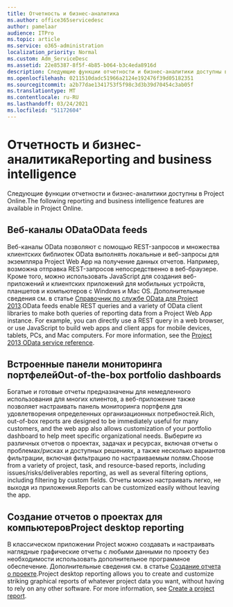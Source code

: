 ```yaml
---
title: Отчетность и бизнес-аналитика
ms.author: office365servicedesc
author: pamelaar
audience: ITPro
ms.topic: article
ms.service: o365-administration
localization_priority: Normal
ms.custom: Adm_ServiceDesc
ms.assetid: 22e85387-8f5f-4b85-b064-b3c4eda8916d
description: Следующие функции отчетности и бизнес-аналитики доступны в Project Online.
ms.openlocfilehash: 0211510dadc51966a2124e192476f39d05182351
ms.sourcegitcommit: a2b77dae1341753f5f98c3d3b39d70454c3ab05f
ms.translationtype: MT
ms.contentlocale: ru-RU
ms.lasthandoff: 03/24/2021
ms.locfileid: "51172604"
---
```

# <a name="reporting-and-business-intelligence"></a><span data-ttu-id="fdbd1-103">Отчетность и бизнес-аналитика</span><span class="sxs-lookup"><span data-stu-id="fdbd1-103">Reporting and business intelligence</span></span>

<span data-ttu-id="fdbd1-104">Следующие функции отчетности и бизнес-аналитики доступны в Project Online.</span><span class="sxs-lookup"><span data-stu-id="fdbd1-104">The following reporting and business intelligence features are available in Project Online.</span></span>
  
## <a name="odata-feeds"></a><span data-ttu-id="fdbd1-105">Веб-каналы OData</span><span class="sxs-lookup"><span data-stu-id="fdbd1-105">OData feeds</span></span>

<span data-ttu-id="fdbd1-p101">Веб-каналы OData позволяют с помощью REST-запросов и множества клиентских библиотек OData выполнять локальные и веб-запросы для экземпляра Project Web App на получение данных отчетов. Например, возможна отправка REST-запросов непосредственно в веб-браузере. Кроме того, можно использовать JavaScript для создания веб-приложений и клиентских приложений для мобильных устройств, планшетов и компьютеров с Windows и Mac OS. Дополнительные сведения см. в статье [Справочник по службе OData для Project 2013](/previous-versions/office/project-odata/jj163015(v=office.15)).</span><span class="sxs-lookup"><span data-stu-id="fdbd1-p101">OData feeds enable REST queries and a variety of OData client libraries to make both queries of reporting data from a Project Web App instance. For example, you can directly use a REST query in a web browser, or use JavaScript to build web apps and client apps for mobile devices, tablets, PCs, and Mac computers. For more information, see the [Project 2013 OData service reference](/previous-versions/office/project-odata/jj163015(v=office.15)).</span></span>
  
## <a name="out-of-the-box-portfolio-dashboards"></a><span data-ttu-id="fdbd1-109">Встроенные панели мониторинга портфелей</span><span class="sxs-lookup"><span data-stu-id="fdbd1-109">Out-of-the-box portfolio dashboards</span></span>

<span data-ttu-id="fdbd1-110">Богатые и готовые отчеты предназначены для немедленного использования для многих клиентов, а веб-приложение также позволяет настраивать панель мониторинга портфеля для удовлетворения определенных организационных потребностей.</span><span class="sxs-lookup"><span data-stu-id="fdbd1-110">Rich, out-of-box reports are designed to be immediately useful for many customers, and the web app also allows customization of your portfolio dashboard to help meet specific organizational needs.</span></span> <span data-ttu-id="fdbd1-111">Выберите из различных отчетов о проектах, задачах и ресурсах, включая отчеты о проблемах/рисках и доступных решениях, а также несколько вариантов фильтрации, включая фильтрацию по настраиваемым полям.</span><span class="sxs-lookup"><span data-stu-id="fdbd1-111">Choose from a variety of project, task, and resource-based reports, including issues/risks/deliverables reporting, as well as several filtering options, including filtering by custom fields.</span></span> <span data-ttu-id="fdbd1-112">Отчеты можно настраивать легко, не выходя из приложения.</span><span class="sxs-lookup"><span data-stu-id="fdbd1-112">Reports can be customized easily without leaving the app.</span></span> 
  
## <a name="project-desktop-reporting"></a><span data-ttu-id="fdbd1-113">Создание отчетов о проектах для компьютеров</span><span class="sxs-lookup"><span data-stu-id="fdbd1-113">Project desktop reporting</span></span>

<span data-ttu-id="fdbd1-p103">В классическом приложении Project можно создавать и настраивать наглядные графические отчеты с любыми данными по проекту без необходимости использовать дополнительное программное обеспечение. Дополнительные сведения см. в статье [Создание отчета о проекте](https://go.microsoft.com/fwlink/?LinkID=823657&amp;clcid=0x409).</span><span class="sxs-lookup"><span data-stu-id="fdbd1-p103">Project desktop reporting allows you to create and customize striking graphical reports of whatever project data you want, without having to rely on any other software. For more information, see [Create a project report](https://go.microsoft.com/fwlink/?LinkID=823657&amp;clcid=0x409).</span></span>
